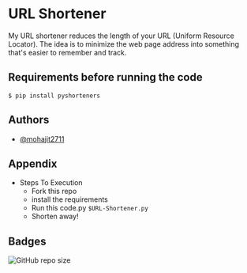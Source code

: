 
# URL Shortener

My URL shortener reduces the length of your URL (Uniform Resource Locator).
The idea is to minimize the web page address into something that's easier to remember and track. 

## Requirements before running the code

`$ pip install pyshorteners`


## Authors

- [@mohajit2711](https://github.com/mohajit2711)



## Appendix

- Steps To Execution
  - Fork this repo 
  - install the requirements
  - Run this code.py `$URL-Shortener.py`
  - Shorten away!
## Badges

![GitHub repo size](https://img.shields.io/github/repo-size/mohajit2711/Python-URL-Shortener?color=purple&style=for-the-badge)
